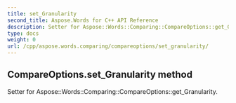 ```yaml
---
title: set_Granularity
second_title: Aspose.Words for C++ API Reference
description: Setter for Aspose::Words::Comparing::CompareOptions::get_Granularity. 
type: docs
weight: 0
url: /cpp/aspose.words.comparing/compareoptions/set_granularity/
---
```

## CompareOptions.set_Granularity method


Setter for Aspose::Words::Comparing::CompareOptions::get_Granularity. 

